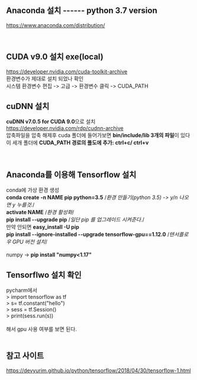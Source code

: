 ## Anaconda 설치 ------ python 3.7 version 

https://www.anaconda.com/distribution/

<br/>

## CUDA v9.0 설치 exe(local)

https://developer.nvidia.com/cuda-toolkit-archive
<br/>환경변수가 제대로 설치 되었나 확인
<br/>시스템 환경변수 편집 -> 고급 -> 환경변수 클릭 -> CUDA_PATH
<br/>


## cuDNN 설치

**cuDNN v7.0.5 for CUDA 9.0**으로 설치
<br/>https://developer.nvidia.com/rdp/cudnn-archive
<br/>압축파일을 압축 해제후 cuda 폴더에 들어가보면 **bin/include/lib 3개의 파일**이 있다
<br/>이 세개 폴더에 **CUDA_PATH 경로의 폴도에 추가: ctrl+c/ ctrl+v**

<br/>

## Anaconda를 이용해 Tensorflow 설치

conda에 가상 환경 생성
<br/>**conda create -n NAME pip python=3.5** /*환경 만들기(python 3.5) -> y/n 나오면 y 누를것.*/
<br/>**activate NAME** /*환경 활성화*/
<br/>**pip install --upgrade pip** /*일단 pip 를 업그레이드 시켜준다.*/
<br/>만약 안되면 **easy_install -U pip**
<br/>**pip install --ignore-installed --upgrade tensorflow-gpu==1.12.0** /*텐서플로우 GPU 버전 설치*/
<br/>
<br/>numpy -> **pip install "numpy<1.17"**
<br/>
## Tensorflwo 설치 확인

pycharm에서
<br/>> import tensorflow as tf
<br/>> s= tf.constant("hello")
<br/>> sess = tf.Session()
<br/>> print(sess.run(s))
<br/> <br/>해서 gpu 사용 여부를 보면 된다.
<br/><br/>

## 참고 사이트

https://devyurim.github.io/python/tensorflow/2018/04/30/tensorflow-1.html
